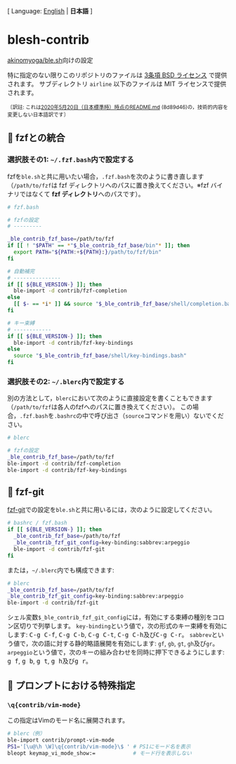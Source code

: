 \[ Language: [English](README.md) | **日本語** ]

# blesh-contrib
[akinomyoga/ble.sh](https://github.com/akinomyoga/ble.sh)向けの設定

特に指定のない限りこのリポジトリのファイルは [3条項 BSD ライセンス](LICENSE) で提供されます。
サブディレクトリ `airline` 以下のファイルは MIT ライセンスで提供されます。

<sup>〔訳註: これは[2020年5月20日（日本標準時）時点のREADME.md](https://github.com/akinomyoga/blesh-contrib/blob/8d89d469bd46d9d1158ab5295cd48a3df6942074/README.md) (8d89d46)の，技術的内容を変更しない日本語訳です〕</sup>

## :pencil: fzfとの統合

### 選択肢その1: `~/.fzf.bash`内で設定する

fzfを`ble.sh`と共に用いたい場合，`.fzf.bash`を次のように書き直します（`/path/to/fzf`は fzf ディレクトリへのパスに置き換えてください。※fzf バイナリではなくて **fzf ディレクトリ**へのパスです）。

```bash
# fzf.bash

# fzfの設定
# ---------

_ble_contrib_fzf_base=/path/to/fzf
if [[ ! "$PATH" == *"$_ble_contrib_fzf_base/bin"* ]]; then
  export PATH="${PATH:+${PATH}:}/path/to/fzf/bin"
fi

# 自動補完
# ---------------
if [[ ${BLE_VERSION-} ]]; then
  ble-import -d contrib/fzf-completion
else
  [[ $- == *i* ]] && source "$_ble_contrib_fzf_base/shell/completion.bash" 2> /dev/null
fi

# キー束縛
# ------------
if [[ ${BLE_VERSION-} ]]; then
  ble-import -d contrib/fzf-key-bindings
else
  source "$_ble_contrib_fzf_base/shell/key-bindings.bash"
fi
```

### 選択肢その2: `~/.blerc`内で設定する

別の方法として，`blerc`において次のように直接設定を書くこともできます（`/path/to/fzf`は各人のfzfへのパスに置き換えてください）。
この場合，`.fzf.bash`を`.bashrc`の中で呼び出さ（`source`コマンドを用い）ないでください。

```bash
# blerc

# fzfの設定
_ble_contrib_fzf_base=/path/to/fzf
ble-import -d contrib/fzf-completion
ble-import -d contrib/fzf-key-bindings
```

## :pencil: fzf-git

[fzf-git](https://gist.github.com/junegunn/8b572b8d4b5eddd8b85e5f4d40f17236)での設定を`ble.sh`と共に用いるには，次のように設定してください。

```bash
# bashrc / fzf.bash
if [[ ${BLE_VERSION-} ]]; then
  _ble_contrib_fzf_base=/path/to/fzf
  _ble_contrib_fzf_git_config=key-binding:sabbrev:arpeggio
  ble-import -d contrib/fzf-git
fi
```

または，`~/.blerc`内でも構成できます:

```bash
# blerc
_ble_contrib_fzf_base=/path/to/fzf
_ble_contrib_fzf_git_config=key-binding:sabbrev:arpeggio
ble-import -d contrib/fzf-git
```

シェル変数`$_ble_contrib_fzf_git_config`には，有効にする束縛の種別をコロン区切りで列挙します。
`key-binding`という値で，次の形式のキー束縛を有効にします: <kbd>C-g C-f</kbd>, <kbd>C-g C-b</kbd>, <kbd>C-g C-t</kbd>, <kbd>C-g C-h</kbd>及び<kbd>C-g C-r</kbd>。
`sabbrev`という値で，次の語に対する静的略語展開を有効にします: `gf`, `gb`, `gt`, `gh`及び`gr`。
`arpeggio`という値で，次のキーの組み合わせを同時に押下できるようにします: <kbd>g f</kbd>, <kbd>g b</kbd>, <kbd>g t</kbd>, <kbd>g h</kbd>及び<kbd>g r</kbd>。

## :pencil: プロンプトにおける特殊指定

### `\q{contrib/vim-mode}`

この指定はVimのモード名に展開されます。 

```bash
# blerc（例）
ble-import contrib/prompt-vim-mode
PS1='[\u@\h \W]\q{contrib/vim-mode}\$ ' # PS1にモード名を表示
bleopt keymap_vi_mode_show:=            # モード行を表示しない
```
